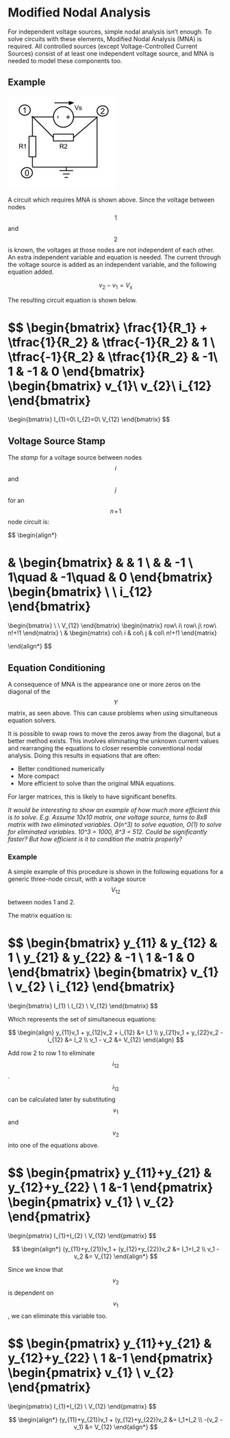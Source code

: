 # Modified Nodal Analysis

For independent voltage sources, simple nodal analysis isn’t enough. To solve circuits with these elements, Modified Nodal Analysis (MNA) is required. All controlled sources (except Voltage-Controlled Current Sources) consist of at least one independent voltage source, and MNA is needed to model these components too.

## Example

![Circuit requiring MNA](../imgs/MNA.jpg)

A circuit which requires MNA is shown above. Since the voltage between nodes $$1$$ and $$2$$ is known, the voltages at those nodes are not independent of each other. An extra independent variable and equation is needed. The current through the voltage source is added as an independent variable, and the following equation added.

$$
v_2-v_1=V_s
$$

The resulting circuit equation is shown below.

$$
\begin{bmatrix}
\frac{1}{R_1} + \tfrac{1}{R_2} & \tfrac{-1}{R_2} & 1 \\
\tfrac{-1}{R_2} & \tfrac{1}{R_2} & -1\\
1 & -1 & 0
\end{bmatrix}
\begin{bmatrix}
v_{1}\\
v_{2}\\
i_{12}
\end{bmatrix}
=
\begin{bmatrix}
I_{1}=0\\
I_{2}=0\\
V_{12}
\end{bmatrix}
$$

## Voltage Source Stamp

The *stamp* for a voltage source between nodes $$i$$ and $$j$$ for an $$n\!+\!1$$ node circuit is:

$$
\begin{align*}

&
\begin{bmatrix}
 &  & 1 \\
 &  & -1 \\
1\quad & -1\quad & 0
\end{bmatrix}
\begin{bmatrix}
 \\
 \\
i_{12}
\end{bmatrix}
=
\begin{bmatrix}
 \\
 \\
V_{12}
\end{bmatrix}
\begin{matrix}
row\ i\\
row\ j\\
row\ n\!+\!1
\end{matrix}
\\
&
\begin{matrix}
col\ i & col\ j & col\ n\!+\!1
\end{matrix}

\end{align*}
$$

## Equation Conditioning

A consequence of MNA is the appearance one or more zeros on the diagonal of the $$Y$$ matrix, as seen above. This can cause problems when using simultaneous equation solvers.

It is possible to swap rows to move the zeros away from the diagonal, but a better method exists. This involves eliminating the unknown current values and rearranging the equations to closer resemble conventional nodal analysis. Doing this results in equations that are often:

- Better conditioned numerically
- More compact
- More efficient to solve than the original MNA equations.

For larger matrices, this is likely to have significant benefits.

*It would be interesting to show an example of how much more efficient this is to solve. E.g. Assume 10x10 matrix, one voltage source, turns to 8x8 matrix with two eliminated variables. O(n^3) to solve equation, O(1) to solve for eliminated variables. 10^3 = 1000, 8^3 = 512. Could be significantly faster? But how efficient is it to condition the matrix properly?*

### Example

A simple example of this procedure is shown in the following equations for a generic three-node circuit, with a voltage source $$V_{12}$$ between nodes 1 and 2.

The matrix equation is:

$$
\begin{bmatrix}
y_{11} & y_{12} & 1 \\
y_{21} & y_{22} & -1 \\
1 &-1 & 0
\end{bmatrix}
\begin{bmatrix}
v_{1} \\
v_{2} \\
i_{12}
\end{bmatrix}
=
\begin{bmatrix}
I_{1} \\
I_{2} \\
V_{12}
\end{bmatrix}
$$

Which represents the set of simultaneous equations:

$$
\begin{align}
y_{11}v_1 + y_{12}v_2 + i_{12} &= I_1 \\ 
y_{21}v_1 + y_{22}v_2 - i_{12} &= I_2 \\ 
v_1 - v_2 &= V_{12}
\end{align}
$$

Add row 2 to row 1 to eliminate $$i_{12}$$. $$i_{12}$$ can be calculated later by substituting $$v_1$$ and $$v_2$$ into one of the equations above.

$$
\begin{pmatrix}
y_{11}+y_{21} & y_{12}+y_{22} \\
1 &-1
\end{pmatrix}
\begin{pmatrix}
v_{1} \\
v_{2}
\end{pmatrix}
=
\begin{pmatrix}
I_{1}+I_{2} \\
V_{12}
\end{pmatrix}
$$

$$
\begin{align*}
(y_{11}+y_{21})v_1 + (y_{12}+y_{22})v_2 &= I_1+I_2 \\
v_1 - v_2 &= V_{12}
\end{align*}
$$

Since we know that $$v_2$$ is dependent on $$v_1$$, we can eliminate this variable too.

$$
\begin{pmatrix}
y_{11}+y_{21} & y_{12}+y_{22} \\
1 &-1
\end{pmatrix}
\begin{pmatrix}
v_{1} \\
v_{2}
\end{pmatrix}
=
\begin{pmatrix}
I_{1}+I_{2} \\
V_{12}
\end{pmatrix}
$$

$$
\begin{align*}
(y_{11}+y_{21})v_1 + (y_{12}+y_{22})v_2 &= I_1+I_2 \\
-(v_2 - v_1) &= V_{12}
\end{align*}
$$
